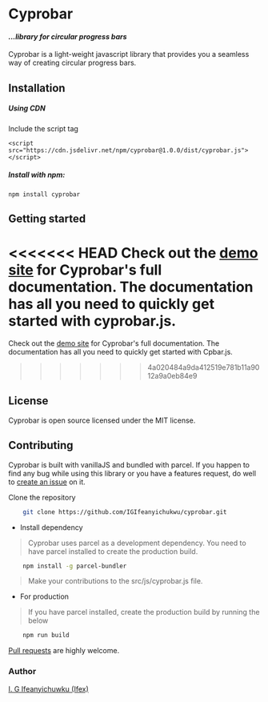 # Cyprobar

#### _...library for circular progress bars_

Cyprobar is a light-weight javascript library that provides you a seamless way of creating circular progress bars.

## Installation

##### Using CDN

Include the script tag

```shell
<script src="https://cdn.jsdelivr.net/npm/cyprobar@1.0.0/dist/cyprobar.js"></script>
```

##### Install with npm:

```shell
npm install cyprobar
```

## Getting started

<<<<<<< HEAD
Check out the [demo site](https://IGIfeanyichukwu/github.io/cyprobar) for Cyprobar's full documentation. The documentation has all you need to quickly get started with cyprobar.js.
=======
Check out the [demo site](https://IGIfeanyichukwu.github.io/cyprobar) for Cyprobar's full documentation. The documentation has all you need to quickly get started with Cpbar.js.
>>>>>>> 4a020484a9da412519e781b11a9012a9a0eb84e9


## License

Cyprobar is open source licensed under the MIT license.

## Contributing

Cyprobar is built with vanillaJS and bundled with parcel. If you happen to find any bug while using this library or you have a features request, do well to [create an issue](https://github.com/IGIfeanyichukwu/cyprobar/issues) on it.

Clone the repository 

```bash
    git clone https://github.com/IGIfeanyichukwu/cyprobar.git
```


* Install dependency

> Cyprobar uses parcel as a development dependency. You need to have parcel installed to create the production build.

```bash
    npm install -g parcel-bundler
```

> Make your contributions to the src/js/cyprobar.js file.

* For production

> If you have parcel installed, create the production build by running the below

```bash
    npm run build
```

[Pull requests](https://github.com/IGIfeanyichukwu/cyprobar/pulls) are highly welcome.


### Author
[I. G Ifeanyichuwku (Ifex)](https://ig-ifex.netlify.app)
